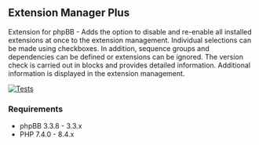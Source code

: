## Extension Manager Plus
Extension for phpBB - Adds the option to disable and re-enable all installed extensions at once to the extension management. Individual selections can be made using checkboxes. In addition, sequence groups and dependencies can be defined or extensions can be ignored. The version check is carried out in blocks and provides detailed information. Additional information is displayed in the extension management.

[![Tests](https://github.com/LukeWCS/ext-mgr-plus/actions/workflows/tests.yml/badge.svg)](https://github.com/LukeWCS/ext-mgr-plus/actions/workflows/tests.yml)

### Requirements
* phpBB 3.3.8 - 3.3.x
* PHP 7.4.0 - 8.4.x
